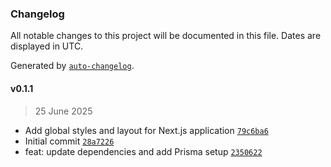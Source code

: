 ### Changelog

All notable changes to this project will be documented in this file. Dates are displayed in UTC.

Generated by [`auto-changelog`](https://github.com/CookPete/auto-changelog).

#### v0.1.1

> 25 June 2025

- Add global styles and layout for Next.js application [`79c6ba6`](https://github.com/WAROL52/nextfig/commit/79c6ba6088f1ab3c6d353d498d3a9d854370bb34)
- Initial commit [`28a7226`](https://github.com/WAROL52/nextfig/commit/28a72266c338787da55e57c11c76a1c6b7706f07)
- feat: update dependencies and add Prisma setup [`2350622`](https://github.com/WAROL52/nextfig/commit/2350622a707fd0157b4a555fd59821d6f866f731)

